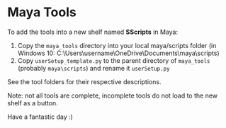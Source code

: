 # Maya Tools 

To add the tools into a new shelf named __SScripts__ in Maya:
1. Copy the `maya_tools` directory into your local maya/scripts folder (in Windows 10: C:\Users\username\OneDrive\Documents\maya\scripts)
2. Copy `userSetup_template.py` to the parent directory of `maya_tools` (probably `maya\scripts`) and rename it `userSetup.py`

See the tool folders for their respective descriptions.

Note: not all tools are complete, incomplete tools do not load to the new shelf as a button.

Have a fantastic day :)

